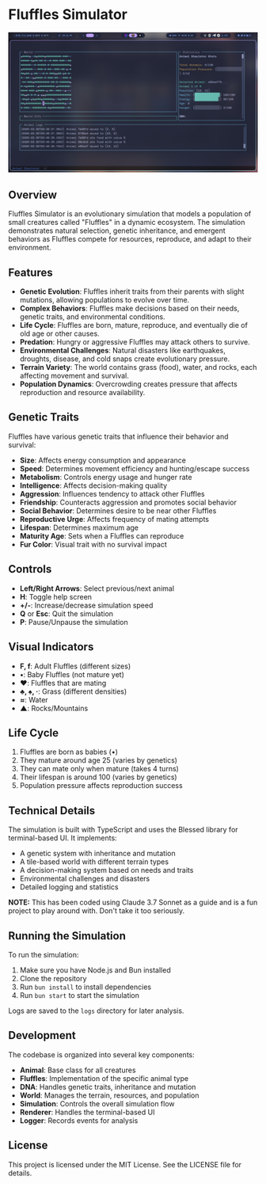 # Fluffles Simulator

![Fluffles Simulator](./screenshot.png)

## Overview

Fluffles Simulator is an evolutionary simulation that models a population of small creatures called "Fluffles" in a dynamic ecosystem. The simulation demonstrates natural selection, genetic inheritance, and emergent behaviors as Fluffles compete for resources, reproduce, and adapt to their environment.

## Features

- **Genetic Evolution**: Fluffles inherit traits from their parents with slight mutations, allowing populations to evolve over time.
- **Complex Behaviors**: Fluffles make decisions based on their needs, genetic traits, and environmental conditions.
- **Life Cycle**: Fluffles are born, mature, reproduce, and eventually die of old age or other causes.
- **Predation**: Hungry or aggressive Fluffles may attack others to survive.
- **Environmental Challenges**: Natural disasters like earthquakes, droughts, disease, and cold snaps create evolutionary pressure.
- **Terrain Variety**: The world contains grass (food), water, and rocks, each affecting movement and survival.
- **Population Dynamics**: Overcrowding creates pressure that affects reproduction and resource availability.

## Genetic Traits

Fluffles have various genetic traits that influence their behavior and survival:

- **Size**: Affects energy consumption and appearance
- **Speed**: Determines movement efficiency and hunting/escape success
- **Metabolism**: Controls energy usage and hunger rate
- **Intelligence**: Affects decision-making quality
- **Aggression**: Influences tendency to attack other Fluffles
- **Friendship**: Counteracts aggression and promotes social behavior
- **Social Behavior**: Determines desire to be near other Fluffles
- **Reproductive Urge**: Affects frequency of mating attempts
- **Lifespan**: Determines maximum age
- **Maturity Age**: Sets when a Fluffles can reproduce
- **Fur Color**: Visual trait with no survival impact

## Controls

- **Left/Right Arrows**: Select previous/next animal
- **H**: Toggle help screen
- **+/-**: Increase/decrease simulation speed
- **Q** or **Esc**: Quit the simulation
- **P**: Pause/Unpause the simulation

## Visual Indicators

- **F, f**: Adult Fluffles (different sizes)
- **•**: Baby Fluffles (not mature yet)
- **♥**: Fluffles that are mating
- **♣, ♠, ·**: Grass (different densities)
- **≈**: Water
- **▲**: Rocks/Mountains

## Life Cycle

1. Fluffles are born as babies (•)
2. They mature around age 25 (varies by genetics)
3. They can mate only when mature (takes 4 turns)
4. Their lifespan is around 100 (varies by genetics)
5. Population pressure affects reproduction success

## Technical Details

The simulation is built with TypeScript and uses the Blessed library for terminal-based UI. It implements:

- A genetic system with inheritance and mutation
- A tile-based world with different terrain types
- A decision-making system based on needs and traits
- Environmental challenges and disasters
- Detailed logging and statistics

**NOTE:** This has been coded using Claude 3.7 Sonnet as a guide and is a fun project to play around with. Don't take it too seriously.

## Running the Simulation

To run the simulation:

1. Make sure you have Node.js and Bun installed
2. Clone the repository
3. Run `bun install` to install dependencies
4. Run `bun start` to start the simulation

Logs are saved to the `logs` directory for later analysis.

## Development

The codebase is organized into several key components:

- **Animal**: Base class for all creatures
- **Fluffles**: Implementation of the specific animal type
- **DNA**: Handles genetic traits, inheritance and mutation
- **World**: Manages the terrain, resources, and population
- **Simulation**: Controls the overall simulation flow
- **Renderer**: Handles the terminal-based UI
- **Logger**: Records events for analysis

## License

This project is licensed under the MIT License. See the LICENSE file for details.
